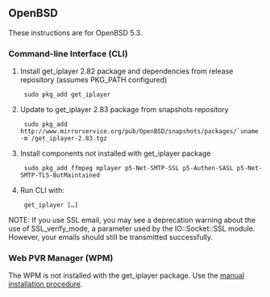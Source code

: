## OpenBSD

These instructions are for OpenBSD 5.3.

### Command-line Interface (CLI)

1. Install get_iplayer 2.82 package and dependencies from release repository (assumes PKG_PATH configured)

        sudo pkg_add get_iplayer

2. Update to get_iplayer 2.83 package from snapshots repository

        sudo pkg_add http://www.mirrorservice.org/pub/OpenBSD/snapshots/packages/`uname -m`/get_iplayer-2.83.tgz
    
3. Install components not installed with get_iplayer package

        sudo pkg_add ffmpeg mplayer p5-Net-SMTP-SSL p5-Authen-SASL p5-Net-SMTP-TLS-ButMaintained

4. Run CLI with:

    	get_iplayer […]

NOTE: If you use SSL email, you may see a deprecation warning about the use of SSL_verify_mode, a parameter used by the IO::Socket::SSL module.  However, your emails should still be transmitted successfully.

### Web PVR Manager (WPM)

The WPM is not installed with the get_iplayer package.  Use the [manual installation procedure](manual).
